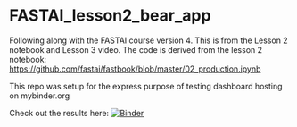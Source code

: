 # FASTAI_lesson2_bear_app
Following along with the FASTAI course version 4. This is from the Lesson 2 notebook and Lesson 3 video.
The code is derived from the lesson 2 notebook:
https://github.com/fastai/fastbook/blob/master/02_production.ipynb

This repo was setup for the express purpose of testing dashboard hosting on mybinder.org

Check out the results here:
[![Binder](https://mybinder.org/badge_logo.svg)](https://mybinder.org/v2/gh/Exocyst/FASTAI_lesson2_bear_app/main?labpath=%2Fvoila%2Frender%2Fbear_app.ipynb)

